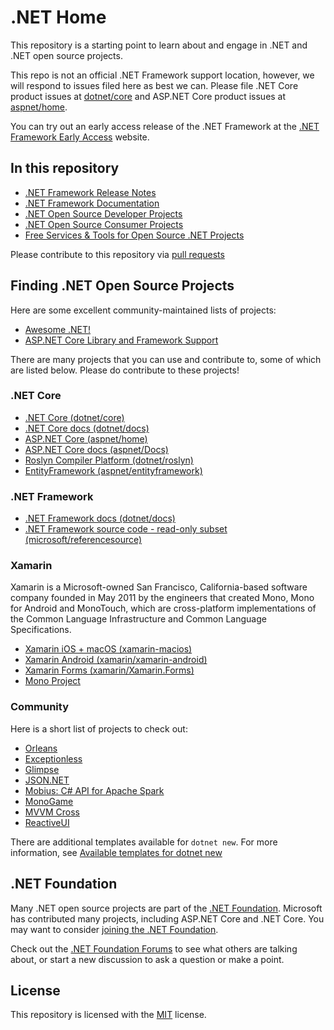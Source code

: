 # .NET Home

This repository is a starting point to learn about and engage in .NET and .NET open source projects.

This repo is not an official .NET Framework support location, however, we will respond to issues filed here as best we can. Please file .NET Core product issues at [dotnet/core](https://github.com/dotnet/core/issues) and ASP.NET Core product issues at [aspnet/home](https://github.com/aspnet/home/issues).

You can try out an early access release of the .NET Framework at the [.NET Framework Early Access](https://github.com/microsoft/dotnet-framework-early-access) website.

## In this repository

- [.NET Framework Release Notes](releases/README.md)
- [.NET Framework Documentation](Documentation/README.md)
- [.NET Open Source Developer Projects](dotnet-developer-projects.md)
- [.NET Open Source Consumer Projects](dotnet-consumer-projects.md)
- [Free Services & Tools for Open Source .NET Projects](dotnet-free-oss-services.md)

Please contribute to this repository via [pull requests](https://github.com/Microsoft/dotnet/pulls)

## Finding .NET Open Source Projects

Here are some excellent community-maintained lists of projects:

- [Awesome .NET!](https://github.com/quozd/awesome-dotnet)
- [ASP.NET Core Library and Framework Support](https://github.com/jpsingleton/ANCLAFS)

There are many projects that you can use and contribute to, some of which are listed below. Please do contribute to these projects!

### .NET Core

- [.NET Core (dotnet/core)](https://github.com/dotnet/core)
- [.NET Core docs (dotnet/docs)](https://github.com/dotnet/docs)
- [ASP.NET Core (aspnet/home)](https://github.com/aspnet/home)
- [ASP.NET Core docs (aspnet/Docs)](https://github.com/aspnet/Docs)
- [Roslyn Compiler Platform (dotnet/roslyn)](https://github.com/dotnet/roslyn)
- [EntityFramework (aspnet/entityframework)](https://github.com/aspnet/EntityFramework)

### .NET Framework

- [.NET Framework docs (dotnet/docs)](https://github.com/dotnet/docs)
- [.NET Framework source code - read-only subset (microsoft/referencesource)](https://github.com/microsoft/referencesource)

### Xamarin
Xamarin is a Microsoft-owned San Francisco, California-based software company founded in May 2011 by the engineers that created Mono, Mono for Android and MonoTouch, which are cross-platform implementations of the Common Language Infrastructure and Common Language Specifications.
- [Xamarin iOS + macOS (xamarin-macios)](https://github.com/xamarin/xamarin-macios)
- [Xamarin Android (xamarin/xamarin-android)](https://github.com/xamarin/xamarin-android)
- [Xamarin Forms (xamarin/Xamarin.Forms)](https://github.com/xamarin/Xamarin.Forms)
- [Mono Project](https://github.com/mono/)

### Community

Here is a short list of projects to check out:

* [Orleans](https://github.com/dotnet/orleans)
* [Exceptionless](https://github.com/exceptionless/Exceptionless)
* [Glimpse](https://github.com/Glimpse/Glimpse)
* [JSON.NET](https://github.com/JamesNK/Newtonsoft.Json)
* [Mobius: C# API for Apache Spark](https://github.com/Microsoft/Mobius)
* [MonoGame](https://github.com/MonoGame/MonoGame)
* [MVVM Cross](https://github.com/MvvmCross/MvvmCross)
* [ReactiveUI](https://github.com/reactiveui/ReactiveUI)

There are additional templates available for `dotnet new`. For more information, see [Available templates for dotnet new](https://github.com/dotnet/templating/wiki/Available-templates-for-dotnet-new)

## .NET Foundation

Many .NET open source projects are part of the
[.NET Foundation](http://www.dotnetfoundation.org/projects). Microsoft has contributed many projects, including ASP.NET Core and
.NET Core. You may want to consider [joining the .NET Foundation](https://dotnetfoundation.org/get-involved).

Check out the [.NET Foundation Forums](http://forums.dotnetfoundation.org/) to see what others are talking about, or start a new discussion to ask a question or make a point. 

## License

This repository is licensed with the [MIT](LICENSE) license.
